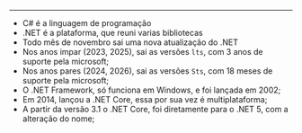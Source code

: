 ___
- C# é a linguagem de programação
- .NET é a plataforma, que reuni varias bibliotecas
- Todo mês de novembro sai uma nova atualização do .NET
- Nos anos impar (2023, 2025), sai as versões `lts`, com 3 anos de suporte pela microsoft;
- Nos anos pares (2024, 2026), sai as versões `Sts`, com 18 meses de suporte pela microsoft;
- O .NET Framework, só funciona em Windows, e foi lançada em 2002;
- Em 2014, lançou a .NET Core, essa por sua vez é multiplataforma;
- A partir da versão 3.1 o .NET Core, foi diretamente para o .NET 5, com a alteração do nome;